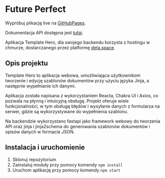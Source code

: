 # Future Perfect

Wypróbuj plikację live na [GitHubPages](https://brzostekd.github.io/Template-Hero/index.html).

Dokumentacja API dostępna jest [tutaj](https://backend-1-j6216561.deta.app/docs).

Aplikacja Template Hero, dla swojego backendu korzysta z hostingu w chmurze, dostarczanego przez platformę [deta.space](https://deta.space//Template-Hero/index.html).

## Opis projektu

Template Hero to aplikacja webowa, umożliwiająca użytkownikom tworzenie i edycję szablonów dokumentów przy użyciu języka Jinja, a następnie wypełnianie ich danymi.

Aplikacja została napisana z wykorzystaniem Reacta, Chakra UI i Axios, co pozwala na płynną i intuicyjną obsługę. Projekt oferuje wiele funkcjonalności, w tym obsługę błędów i wysyłanie danych z formularza na serwer, gdzie są wykorzystywane do wypełnienia szablonu.

Na backendzie wykorzystano fastapi jako framework webowy do tworzenia API oraz jinja i jinja2schema do generowania szablonów dokumentów i opisów danych w formacie JSON.

## Instalacja i uruchomienie

1. Sklonuj repozytorium
2. Zainstaluj moduły przy pomocy komendy `npm install`
3. Uruchom aplikację przy pomocy komendy `npm start`
